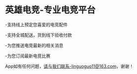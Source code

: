 
# 英雄电竞-专业电竞平台

-支持线上预定您喜爱的电竞配件

-支持全城配送，货到线下验收付款

-为您推送电竞最新的相关消息

-为您订阅最新电竞比赛

App如有任何问题，请与我们联系-linguoguo11@163.com，谢谢！
